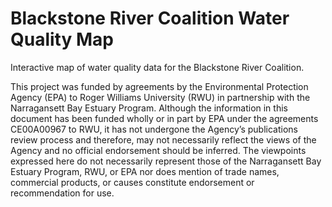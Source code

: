 # Blackstone River Coalition Water Quality Map
Interactive map of water quality data for the Blackstone River Coalition. 

This project was funded by agreements by the Environmental Protection Agency (EPA) to Roger Williams University (RWU) 
in partnership with the Narragansett Bay Estuary Program. Although the information in this document has been funded 
wholly or in part by EPA under the agreements CE00A00967 to RWU, it has not undergone the Agency’s publications review 
process and therefore, may not necessarily reflect the views of the Agency and no official endorsement should be 
inferred. The viewpoints expressed here do not necessarily represent those of the Narragansett Bay Estuary Program, 
RWU, or EPA nor does mention of trade names, commercial products, or causes constitute endorsement or recommendation 
for use.
